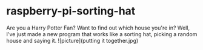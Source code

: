 # raspberry-pi-sorting-hat
Are you a Harry Potter Fan? Want to find out which house you're in?
Well, I've just made a new program that works like a sorting hat, picking a random house and saying it.
![picture](putting it together.jpg)
